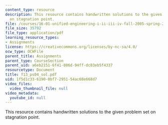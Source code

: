 ```yaml
---
content_type: resource
description: This resource contains handwritten solutions to the given problem set
  on stagnation point.
file: /courses/16-01-unified-engineering-i-ii-iii-iv-fall-2005-spring-2006/1f5d1c3361900bf7295154ac68e668d7_f13_ps04_sol.pdf
file_size: 35792
file_type: application/pdf
learning_resource_types:
- Assignments
license: https://creativecommons.org/licenses/by-nc-sa/4.0/
ocw_type: OCWFile
parent_title: Assignments
parent_type: CourseSection
parent_uid: a6eb2151-6f41-806d-94ff-dc83eb5f4337
resourcetype: Document
title: f13_ps04_sol.pdf
uid: 1f5d1c33-6190-0bf7-2951-54ac68e668d7
video_files:
  video_thumbnail_file: null
video_metadata:
  youtube_id: null
---
```

This resource contains handwritten solutions to the given problem set on stagnation point.